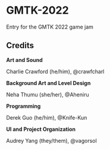 # GMTK-2022
Entry for the GMTK 2022 game jam

## Credits

**Art and Sound** 

Charlie Crawford (he/him), @crawfcharl


**Background Art and Level Design**

Neha Thumu (she/her), @Aheniru 

**Programming** 

Derek Guo (he/him), @Knife-Kun

**UI and Project Organization** 

Audrey Yang (they/them), @vagorsol
